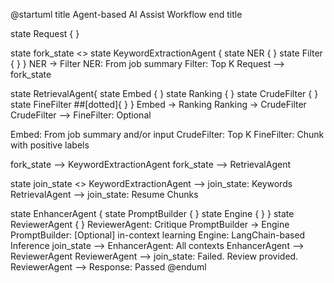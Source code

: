 @startuml
title
 Agent-based AI Assist Workflow
end title

state Request {
}

state fork_state <<fork>>
state KeywordExtractionAgent {
    state NER {
    }
    state Filter {
    }
}
NER -> Filter
NER: From job summary
Filter: Top K
Request --> fork_state

state RetrievalAgent{
    state Embed {
    }
    state Ranking {
    }
    state CrudeFilter {
    }
    state FineFilter ##[dotted]{
    }
}
Embed -> Ranking
Ranking -> CrudeFilter
CrudeFilter --> FineFilter: Optional

Embed: From job summary and/or input
CrudeFilter: Top K
FineFilter: Chunk with positive labels


fork_state --> KeywordExtractionAgent
fork_state --> RetrievalAgent


state join_state <<join>>
KeywordExtractionAgent --> join_state: Keywords
RetrievalAgent --> join_state: Resume Chunks

state EnhancerAgent {
    state PromptBuilder {
    }
    state Engine {
    }
}
state ReviewerAgent {
}
ReviewerAgent: Critique
PromptBuilder -> Engine
PromptBuilder: [Optional] in-context learning
Engine: LangChain-based Inference
join_state --> EnhancerAgent: All contexts
EnhancerAgent --> ReviewerAgent
ReviewerAgent --> join_state: Failed. Review provided.
ReviewerAgent --> Response: Passed
@enduml